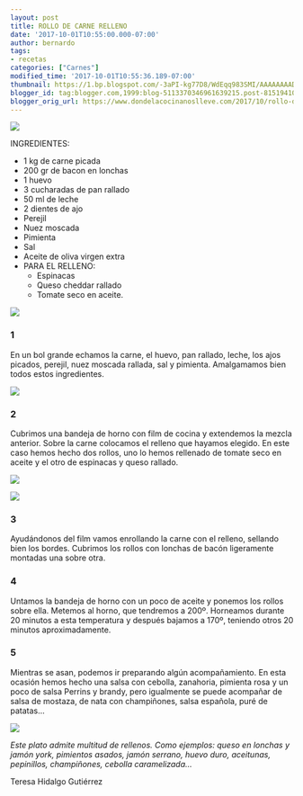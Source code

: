 ```yaml
---
layout: post
title: ROLLO DE CARNE RELLENO
date: '2017-10-01T10:55:00.000-07:00'
author: bernardo
tags:
- recetas
categories: ["Carnes"]
modified_time: '2017-10-01T10:55:36.189-07:00'
thumbnail: https://1.bp.blogspot.com/-3aPI-kg77D8/WdEqq983SMI/AAAAAAAAD3Q/W9vEPLDvWzAazqI92e5bYHLVAeXa-CIsQCLcBGAs/s72-c/00.jpg
blogger_id: tag:blogger.com,1999:blog-5113370346961639215.post-8151941065662078047
blogger_orig_url: https://www.dondelacocinanoslleve.com/2017/10/rollo-de-carne-relleno.html
---
```


![](https://1.bp.blogspot.com/-3aPI-kg77D8/WdEqq983SMI/AAAAAAAAD3Q/W9vEPLDvWzAazqI92e5bYHLVAeXa-CIsQCLcBGAs/s400/00.JPG)

  
INGREDIENTES:
* 1 kg de carne picada
* 200 gr de bacon en lonchas
* 1 huevo
* 3 cucharadas de pan rallado
* 50 ml de leche
* 2 dientes de ajo
* Perejil 
* Nuez moscada
* Pimienta
* Sal
* Aceite de oliva virgen extra  
* PARA EL RELLENO:
  * Espinacas
  * Queso cheddar rallado
  * Tomate seco en aceite.  

![](https://2.bp.blogspot.com/-r04V3RDp0i8/WdErAnAePbI/AAAAAAAAD3U/RbfHU6NjHJ0n8BEG4ZxsdaEgdXWBpVowwCLcBGAs/s320/01.JPG)

  

### 1

En un bol grande echamos la carne, el huevo, pan rallado, leche, los ajos picados, perejil, nuez moscada rallada, sal y pimienta. Amalgamamos bien todos estos ingredientes.  

![](https://4.bp.blogspot.com/-3V_Z1OSzazQ/WdErPwvOSYI/AAAAAAAAD3Y/NCmAp1DG-E4Uu3C4JSySsxnAww1h5I3oACLcBGAs/s320/02.JPG)

  

### 2

Cubrimos una bandeja de horno con film de cocina y extendemos la mezcla anterior. Sobre la carne colocamos el relleno que hayamos elegido. En este caso hemos hecho dos rollos, uno lo hemos rellenado de tomate seco en aceite y el otro de espinacas y queso rallado.  

![](https://2.bp.blogspot.com/-d4Ddet8I1lI/WdErejuHoNI/AAAAAAAAD3c/mePvzqxIUYE-AL1SuNKKIGx43K3Xou2KwCLcBGAs/s320/03.JPG)

  

![](https://1.bp.blogspot.com/-vVC7Ftbjk0g/WdErrGDp-9I/AAAAAAAAD3g/zKJM0arfDzcM2QspeIMg0e7-2yQ3M5UDACLcBGAs/s320/04.JPG)

  

### 3

Ayudándonos del film vamos enrollando la carne con el relleno, sellando bien los bordes. Cubrimos los rollos con lonchas de bacón ligeramente montadas una sobre otra.  

### 4

Untamos la bandeja de horno con un poco de aceite y ponemos los rollos sobre ella. Metemos al horno, que tendremos a 200º. Horneamos durante 20 minutos a esta temperatura y después bajamos a 170º, teniendo otros 20 minutos aproximadamente.  

### 5

Mientras se asan, podemos ir preparando algún acompañamiento. En esta ocasión hemos hecho una salsa con cebolla, zanahoria, pimienta rosa y un poco de salsa Perrins y brandy, pero igualmente se puede acompañar de salsa de mostaza, de nata con champiñones, salsa española, puré de patatas…  

![](https://3.bp.blogspot.com/-_uc1OnYbWrs/WdEr6Pqb5OI/AAAAAAAAD3k/uQsJwtrJMsMV3MuDfCNeqZtYTpWDuFXGwCLcBGAs/s320/05.JPG)

  
_Este plato admite multitud de rellenos. Como ejemplos: queso en lonchas y jamón york, pimientos asados, jamón serrano, huevo duro, aceitunas, pepinillos, champiñones, cebolla caramelizada…_  
  
Teresa Hidalgo Gutiérrez
